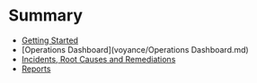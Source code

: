 # Summary

* [Getting Started](voyance/README.md)
* [Operations Dashboard](voyance/Operations Dashboard.md)
* [Incidents, Root Causes and Remediations](voyance/Incidents.md)
* [Reports](voyance/reports.md)

